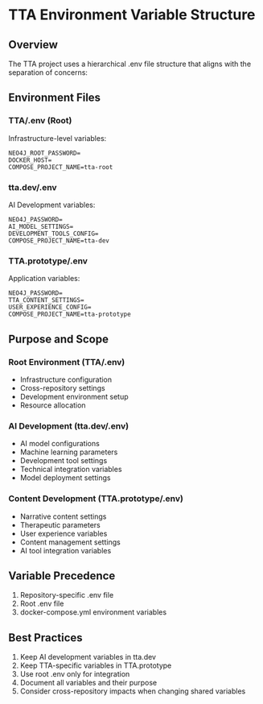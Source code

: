 # TTA Environment Variable Structure

## Overview

The TTA project uses a hierarchical .env file structure that aligns with the separation of concerns:

## Environment Files

### TTA/.env (Root)
Infrastructure-level variables:
```env
NEO4J_ROOT_PASSWORD=
DOCKER_HOST=
COMPOSE_PROJECT_NAME=tta-root
```

### tta.dev/.env
AI Development variables:
```env
NEO4J_PASSWORD=
AI_MODEL_SETTINGS=
DEVELOPMENT_TOOLS_CONFIG=
COMPOSE_PROJECT_NAME=tta-dev
```

### TTA.prototype/.env
Application variables:
```env
NEO4J_PASSWORD=
TTA_CONTENT_SETTINGS=
USER_EXPERIENCE_CONFIG=
COMPOSE_PROJECT_NAME=tta-prototype
```

## Purpose and Scope

### Root Environment (TTA/.env)
- Infrastructure configuration
- Cross-repository settings
- Development environment setup
- Resource allocation

### AI Development (tta.dev/.env)
- AI model configurations
- Machine learning parameters
- Development tool settings
- Technical integration variables
- Model deployment settings

### Content Development (TTA.prototype/.env)
- Narrative content settings
- Therapeutic parameters
- User experience variables
- Content management settings
- AI tool integration variables

## Variable Precedence

1. Repository-specific .env file
2. Root .env file
3. docker-compose.yml environment variables

## Best Practices

1. Keep AI development variables in tta.dev
2. Keep TTA-specific variables in TTA.prototype
3. Use root .env only for integration
4. Document all variables and their purpose
5. Consider cross-repository impacts when changing shared variables